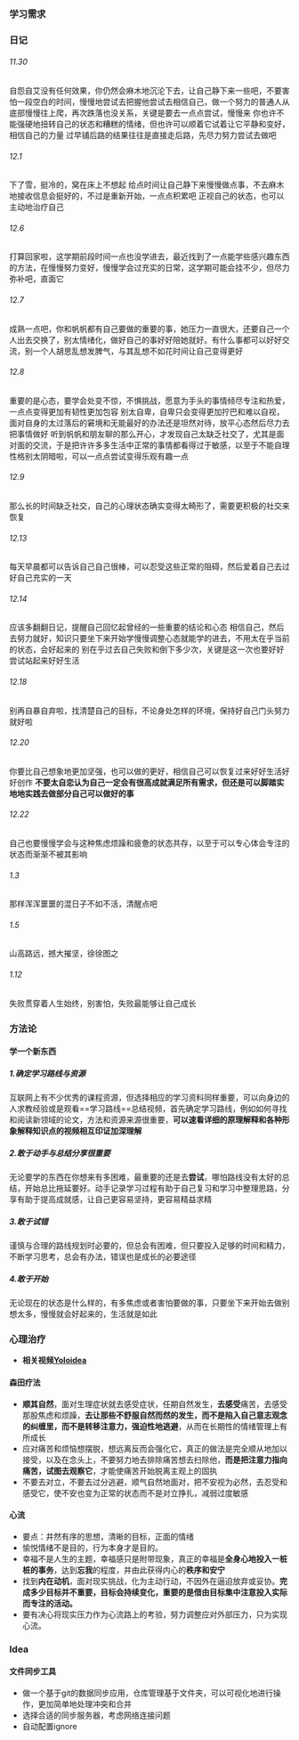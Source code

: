 ### 学习需求


### 日记
###### 11.30
自怨自艾没有任何效果，你仍然会麻木地沉沦下去，让自己静下来一些吧，不要害怕一段空白的时间，慢慢地尝试去把握他尝试去相信自己，做一个努力的普通人从底部慢慢往上爬，再次跌落也没关系，关键是要去一点点尝试，慢慢来
你也许不能强硬地扭转自己的状态和糟糕的情绪，但也许可以顺着它试着让它平静和变好，相信自己的力量
过早铺后路的结果往往是直接走后路，先尽力努力尝试去做吧
###### 12.1
下了雪，挺冷的，窝在床上不想起
给点时间让自己静下来慢慢做点事，不去麻木地接收信息会挺好的，不过是重新开始，一点点积累吧
正视自己的状态，也可以主动地治疗自己
###### 12.6
打算回家啦，这学期前段时间一点也没学进去，最近找到了一点能学些感兴趣东西的方法，在慢慢努力变好，慢慢学会过充实的日常，这学期可能会挂不少，但尽力弥补吧，直面它
###### 12.7
成熟一点吧，你和帆帆都有自己要做的重要的事，她压力一直很大，还要自己一个人出去交换了，别太情绪化，做好自己的事好好陪她就好。有什么事都可以好好交流，别一个人胡思乱想发脾气，与其乱想不如花时间让自己变得更好
###### 12.8
重要的是心态，要学会处变不惊，不惧挑战，愿意为手头的事情倾尽专注和热爱，一点点变得更加有韧性更加包容
别太自卑，自卑只会变得更加拧巴和难以自视，面对自身的太过落后的窘境和无能最好的办法还是坦然对待，放平心态然后尽力去把事情做好
听到帆帆和朋友聊的那么开心，才发现自己太缺乏社交了，尤其是面对面的交流，于是把许许多多生活中正常的事情都看得过于敏感，以至于不能自理
性格别太阴暗啦，可以一点点尝试变得乐观有趣一点
###### 12.9
那么长的时间缺乏社交，自己的心理状态确实变得太畸形了，需要更积极的社交来恢复
###### 12.13
每天早晨都可以告诉自己自己很棒，可以忍受这些正常的阻碍，然后爱着自己去过好自己充实的一天
###### 12.14
应该多翻翻日记，提醒自己回忆起曾经的一些重要的结论和心态
相信自己，然后去努力就好，知识只要坐下来开始学慢慢调整心态就能学的进去，不用太在乎当前的状态，会好起来的
别在乎过去自己失败和倒下多少次，关键是这一次也要好好尝试站起来好好生活
###### 12.18
别再自暴自弃啦，找清楚自己的目标，不论身处怎样的环境，保持好自己门头努力就好啦
###### 12.20
你要比自己想象地更加坚强，也可以做的更好，相信自己可以恢复过来好好生活好好创作
**不要太自恋认为自己一定会有很高成就满足所有需求，但还是可以脚踏实地地实践去做部分自己可以做好的事**
###### 12.22
自己也要慢慢学会与这种焦虑烦躁和疲惫的状态共存，以至于可以专心体会专注的状态而渐渐不被其影响
###### 1.3
那样浑浑噩噩的混日子不如不活，清醒点吧
###### 1.5
山高路远，撼大摧坚，徐徐图之
###### 1.12
失败贯穿着人生始终，别害怕，失败最能够让自己成长



### 方法论
#### 学一个新东西
##### 1.确定学习路线与资源
 互联网上有不少优秀的课程资源，但选择相应的学习资料同样重要，可以向身边的人求教经验或是观看==学习路线==总结视频，首先确定学习路线，例如如何寻找和阅读新领域的论文，方法和资源来源很重要，**可以速看详细的原理解释和各种形象解释知识点的视频相互印证加深理解**
##### 2.敢于动手与总结分享很重要
 无论要学的东西在你想来有多困难，最重要的还是去**尝试**，哪怕路线没有太好的总结，开始总比拖延要好。动手记录学习过程有助于自己复习和学习中整理思路，分享有助于提高成就感，让自己更容易坚持，更容易精益求精
##### 3.敢于试错
 谨慎与合理的路线规划时必要的，但总会有困难，但只要投入足够的时间和精力，不断学习思考，总会有办法，错误也是成长的必要途径
##### 4.敢于开始
 无论现在的状态是什么样的，有多焦虑或者害怕要做的事，只要坐下来开始去做别想太多，慢慢就会好起来的，生活就是如此



### 心理治疗
* **相关视频[Yoloidea](https://space.bilibili.com/391624812?spm_id_from=333.788.b_765f7570696e666f.2)**

#### 森田疗法 
* **顺其自然**，面对生理症状就去感受症状，任期自然发生，**去感受**痛苦，去感受那股焦虑和烦躁，**去让那些不舒服自然而然的发生，而不是陷入自己意志观念的纠缠里，而不是转移注意力，强迫性地逃避**，从而在长期性的情绪管理上有所成长
* 应对痛苦和烦恼想摆脱，想远离反而会强化它，真正的做法是完全顺从地加以接受，以及在念头上，不要努力地去排除痛苦想去扫除他，**而是把注意力指向痛苦，试图去观察它**，才能使痛苦开始脱离主观上的固执
* 不要去对立，不要去过分逃避，顺气自然地面对，把不安视为必然，去忍受和感受它，使不安也变为正常的状态而不是对立挣扎，减弱过度敏感

#### 心流
* 要点：井然有序的思想，清晰的目标，正面的情绪
* 愉悦情绪不是目的，行为本身才是目的。
* 幸福不是人生的主题，幸福感只是附带现象，真正的幸福是**全身心地投入一桩桩的事务**，达到**忘我**的程度，并由此获得内心的**秩序和安宁**
* 找到**内在动机**，面对现实挑战，化为主动行动，不因外在逼迫放弃或妥协。**完成多少目标并不重要，目标会持续变化，重要的是借由目标集中注意投入实际而专注的活动。**
* 要有决心将现实压力作为心流路上的考验，努力调整应对外部压力，只为实现心流。

### Idea
#### 文件同步工具 
* 做一个基于git的数据同步应用，仓库管理基于文件夹，可以可视化地进行操作，更加简单地处理冲突和合并
* 选择合适的同步服务器，考虑网络连接问题
* 自动配置ignore
